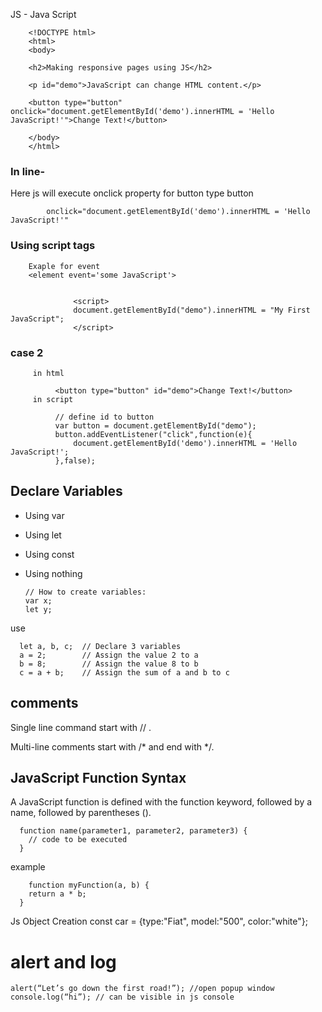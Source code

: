    JS  - Java Script
    
    
        <!DOCTYPE html>
        <html>
        <body>

        <h2>Making responsive pages using JS</h2>

        <p id="demo">JavaScript can change HTML content.</p>

        <button type="button" onclick="document.getElementById('demo').innerHTML = 'Hello JavaScript!'">Change Text!</button>

        </body>
        </html>
   ### In line- 
   
   Here js will execute onclick property for button type button
          
            onclick="document.getElementById('demo').innerHTML = 'Hello JavaScript!'"
            
   ### Using  script tags
        Exaple for event
        <element event='some JavaScript'>

  
                  <script>
                  document.getElementById("demo").innerHTML = "My First JavaScript";
                  </script>
   ### case 2
   
         in html 

              <button type="button" id="demo">Change Text!</button>
         in script 

              // define id to button          
              var button = document.getElementById("demo");
              button.addEventListener("click",function(e){
                  document.getElementById('demo').innerHTML = 'Hello JavaScript!';
              },false);
      
  ## Declare Variables
  
  - Using var
  - Using let
  - Using const
  - Using nothing
  
        // How to create variables:
        var x;
        let y;
        
use 

      let a, b, c;  // Declare 3 variables
      a = 2;        // Assign the value 2 to a
      b = 8;        // Assign the value 8 to b
      c = a + b;    // Assign the sum of a and b to c
      
 ## comments
 
 Single line command  start with // .
 
 Multi-line comments start with /* and end with */.
 
 ## JavaScript Function Syntax
A JavaScript function is defined with the function keyword, followed by a name, followed by parentheses ().

      function name(parameter1, parameter2, parameter3) {
        // code to be executed
      }
      
  example
  
        function myFunction(a, b) {
        return a * b;
      }
 
Js Object Creation
const car = {type:"Fiat", model:"500", color:"white"}; 
 
 # alert and log
 
    alert(“Let’s go down the first road!”); //open popup window
    console.log(“hi”); // can be visible in js console
